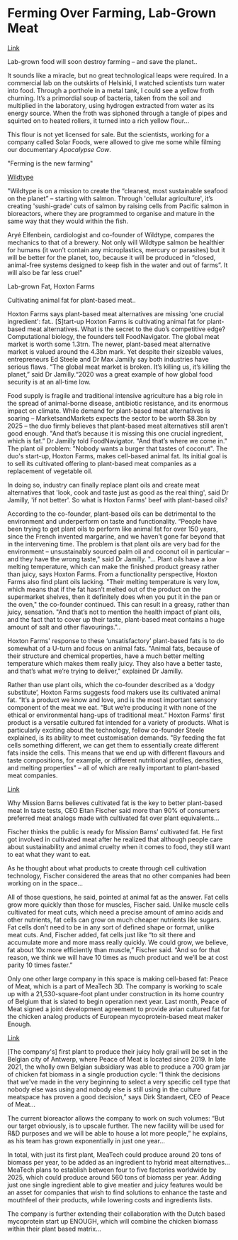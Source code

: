 # Ferming Over Farming, Lab-Grown Meat

[Link](https://amp.theguardian.com/commentisfree/2020/jan/08/lab-grown-food-destroy-farming-save-planet)

Lab-grown food will soon destroy farming – and save the planet..

It sounds like a miracle, but no great technological leaps were
required. In a commercial lab on the outskirts of Helsinki, I watched
scientists turn water into food. Through a porthole in a metal tank, I
could see a yellow froth churning. It’s a primordial soup of bacteria,
taken from the soil and multiplied in the laboratory, using hydrogen
extracted from water as its energy source. When the froth was siphoned
through a tangle of pipes and squirted on to heated rollers, it turned
into a rich yellow flour...

This flour is not yet licensed for sale. But the scientists, working
for a company called Solar Foods, were allowed to give me some while
filming our documentary *Apocalypse Cow*.

"Ferming is the new farming" 

[Wildtype](https://globetrender.com/2021/07/08/wildtype-sustainable-lab-grown-salmon-meat/)

"Wildtype is on a mission to create the “cleanest, most sustainable
seafood on the planet” – starting with salmon. Through 'cellular
agriculture', it’s creating 'sushi-grade' cuts of salmon by raising
cells from Pacific salmon in bioreactors, where they are programmed to
organise and mature in the same way that they would within the fish.

Aryé Elfenbein, cardiologist and co-founder of Wildtype, compares the
mechanics to that of a brewery. Not only will Wildtype salmon be
healthier for humans (it won’t contain any microplastics, mercury or
parasites) but it will be better for the planet, too, because it will
be produced in “closed, animal-free systems designed to keep fish in
the water and out of farms”. It will also be far less cruel"

<a name='fat'></a>

Lab-grown Fat, Hoxton Farms

Cultivating animal fat for plant-based meat..

Hoxton Farms says plant-based meat alternatives are missing 'one
crucial ingredient': fat.. [S]tart-up Hoxton Farms is cultivating
animal fat for plant-based meat alternatives. What is the secret to
the duo’s competitive edge? Computational biology, the founders tell
FoodNavigator. The global meat market is worth some 1.3trn. The newer,
plant-based meat alternative market is valued around the 4.3bn
mark. Yet despite their sizeable values, entrepreneurs Ed Steele and
Dr Max Jamilly say both industries have serious flaws. “The global
meat market is broken. It’s killing us, it’s killing the planet,” ​said
Dr Jamilly.“2020 was a great example of how global food security is at
an all-time low.

Food supply is fragile and traditional intensive agriculture has a big
role in the spread of animal-borne disease, antibiotic resistance, and
its enormous impact on climate.​ ​While demand for plant-based meat
alternatives is soaring – MarketsandMarkets expects the sector to be
worth $8.3bn by 2025 – the duo firmly believes that plant-based meat
alternatives still aren’t good enough. "And that’s because it is
missing this one crucial ingredient, which is fat.” ​Dr Jamilly told
FoodNavigator. "And that’s where we come in." ​The plant oil problem:
"Nobody wants a burger that tastes of coconut". ​The duo's start-up,
Hoxton Farms, makes cell-based animal fat. Its initial goal is to sell
its cultivated offering to plant-based meat companies as a replacement
of vegetable oil.

In doing so, industry can finally replace plant oils and create meat
alternatives that 'look, cook and taste just as good as the real
thing', said Dr Jamilly, 'if not better'. So what is Hoxton Farms'
beef with plant-based oils?

According to the co-founder, plant-based oils can be detrimental to
the environment and underperform on taste and functionality. “People
have been trying to get plant oils to perform like animal fat for over
150 years, since the French invented margarine, and we haven’t gone
far beyond that in the intervening time. The problem is that plant
oils are very bad for the environment – unsustainably sourced palm oil
and coconut oil in particular – and they have the wrong taste," ​said
Dr Jamilly. "... Plant oils have a low melting temperature, which can
make the finished product greasy rather than juicy, says Hoxton
Farms. From a functionality perspective, Hoxton Farms also find plant
oils lacking. "Their melting temperature is very low, which means that
if the fat hasn’t melted out of the product on the supermarket
shelves, then it definitely does when you put it in the pan or the
oven," ​the co-founder continued. This can result in a greasy, rather
than juicy, sensation. "And that’s not to mention the health impact of
plant oils, and the fact that to cover up their taste, plant-based
meat contains a huge amount of salt and other flavourings."..

Hoxton Farms' response to these ‘unsatisfactory’ plant-based fats is
to do somewhat of a U-turn and focus on animal fats. "Animal fats,
because of their structure and chemical properties, have a much better
melting temperature which makes them really juicy. They also have a
better taste, and that’s what we’re trying to deliver," explained Dr
Jamilly.

Rather than use plant oils, which the co-founder described as a ‘dodgy
substitute’, Hoxton Farms suggests food makers use its cultivated
animal fat. “It’s a product we know and love, and is the most
important sensory component of the meat we eat. ​“But we’re producing
it with none of the ethical or environmental hang-ups of traditional
meat.”​ Hoxton Farms' first product is a versatile cultured fat
intended for a variety of products. What is particularly exciting
about the technology, fellow co-founder Steele explained, is its
ability to meet customisation demands. "By feeding the fat cells
something different, we can get them to essentially create different
fats inside the cells. This means that we end up with different
flavours and taste compositions, for example, or different nutritional
profiles, densities, and melting properties" – all of which are really
important to plant-based meat companies.

<a name='missionbarns'><a/>

[Link](https://www.fooddive.com/news/mission-barns-cultivated-fat-plant-based-meat/624960/)

Why Mission Barns believes cultivated fat is the key to better
plant-based meat In taste tests, CEO Eitan Fischer said more than 90%
of consumers preferred meat analogs made with cultivated fat over
plant equivalents...

Fischer thinks the public is ready for Mission Barns’ cultivated
fat. He first got involved in cultivated meat after he realized that
although people care about sustainability and animal cruelty when it
comes to food, they still want to eat what they want to eat.

As he thought about what products to create through cell cultivation
technology, Fischer considered the areas that no other companies had
been working on in the space...

All of those questions, he said, pointed at animal fat as the
answer. Fat cells grow more quickly than those for muscles, Fischer
said. Unlike muscle cells cultivated for meat cuts, which need a
precise amount of amino acids and other nutrients, fat cells can grow
on much cheaper nutrients like sugars. Fat cells don’t need to be in
any sort of defined shape or format, unlike meat cuts. And, Fischer
added, fat cells just like “to sit there and accumulate more and more
mass really quickly. We could grow, we believe, fat about 10x more
efficiently than muscle,” Fischer said. “And so for that reason, we
think we will have 10 times as much product and we’ll be at cost
parity 10 times faster.”

Only one other large company in this space is making cell-based fat:
Peace of Meat, which is a part of MeaTech 3D. The company is working
to scale up with a 21,530-square-foot plant under construction in its
home country of Belgium that is slated to begin operation next
year. Last month, Peace of Meat signed a joint development agreement
to provide avian cultured fat for the chicken analog products of
European mycoprotein-based meat maker Enough.

<a name='peaceofmeat'></a>

[Link](https://www.forbes.com/sites/danieladelorenzo/2022/07/11/alt-meat-company-meatech-set-to-build-first-cultured-fat-pilot-plant-in-belgium/?sh=699e8c4a53e6)

[The company's] first plant to produce their juicy holy grail will be
set in the Belgian city of Antwerp, where Peace of Meat is located
since 2019. In late 2021, the wholly own Belgian subsidiary was able
to produce a 700 gram jar of chicken fat biomass in a single
production cycle: “I think the decisions that we've made in the very
beginning to select a very specific cell type that nobody else was
using and nobody else is still using in the culture meatspace has
proven a good decision,” says Dirk Standaert, CEO of Peace of Meat...

The current bioreactor allows the company to work on such volumes:
“But our target obviously, is to upscale further. The new facility
will be used for R&D purposes and we will be able to house a lot more
people,” he explains, as his team has grown exponentially in just one
year...

In total, with just its first plant, MeaTech could produce around 20
tons of biomass per year, to be added as an ingredient to hybrid meat
alternatives... MeaTech plans to establish between four to five
factories worldwide by 2025, which could produce around 560 tons of
biomass per year. Adding just one single ingredient able to give
meatier and juicy features would be an asset for companies that wish
to find solutions to enhance the taste and mouthfeel of their
products, while lowering costs and ingredients lists.

The company is further extending their collaboration with the Dutch
based mycoprotein start up ENOUGH, which will combine the chicken
biomass within their plant based matrix...

